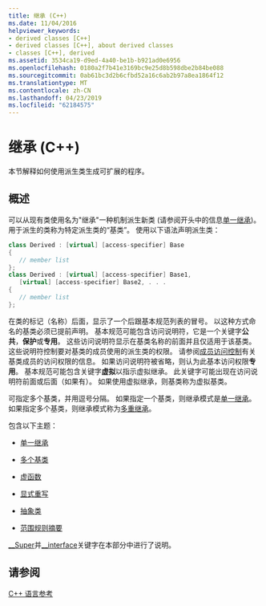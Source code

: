 ```yaml
---
title: 继承 (C++)
ms.date: 11/04/2016
helpviewer_keywords:
- derived classes [C++]
- derived classes [C++], about derived classes
- classes [C++], derived
ms.assetid: 3534ca19-d9ed-4a40-be1b-b921ad0e6956
ms.openlocfilehash: 0180a2f7b41e3169bc9e25d8b598dbe2b84be088
ms.sourcegitcommit: 0ab61bc3d2b6cfbd52a16c6ab2b97a8ea1864f12
ms.translationtype: MT
ms.contentlocale: zh-CN
ms.lasthandoff: 04/23/2019
ms.locfileid: "62184575"
---
```

# <a name="inheritance--c"></a>继承 (C++)

本节解释如何使用派生类生成可扩展的程序。

## <a name="overview"></a>概述

可以从现有类使用名为"继承"一种机制派生新类 (请参阅开头中的信息[单一继承](../cpp/single-inheritance.md))。 用于派生的类称为特定派生类的“基类”。 使用以下语法声明派生类：

```cpp
class Derived : [virtual] [access-specifier] Base
{
   // member list
};
class Derived : [virtual] [access-specifier] Base1,
   [virtual] [access-specifier] Base2, . . .
{
   // member list
};
```

在类的标记（名称）后面，显示了一个后跟基本规范列表的冒号。  以这种方式命名的基类必须已提前声明。  基本规范可能包含访问说明符，它是一个关键字**公共**，**保护**或**专用**。  这些访问说明符显示在基类名称的前面并且仅适用于该基类。  这些说明符控制要对基类的成员使用的派生类的权限。  请参阅[成员访问控制](../cpp/member-access-control-cpp.md)有关基类成员的访问权限的信息。  如果访问说明符被省略，则认为此基本访问权限**专用**。  基本规范可能包含关键字**虚拟**以指示虚拟继承。  此关键字可能出现在访问说明符前面或后面（如果有）。  如果使用虚拟继承，则基类称为虚拟基类。

可指定多个基类，并用逗号分隔。  如果指定一个基类，则继承模式是[单一继承](../cpp/single-inheritance.md)。如果指定多个基类，则继承模式称为[多重继承](../cpp/multiple-base-classes.md)。

包含以下主题：

- [单一继承](../cpp/single-inheritance.md)

- [多个基类](../cpp/multiple-base-classes.md)

- [虚函数](../cpp/virtual-functions.md)

- [显式重写](../cpp/explicit-overrides-cpp.md)

- [抽象类](../cpp/abstract-classes-cpp.md)

- [范围规则摘要](../cpp/summary-of-scope-rules.md)

[__Super](../cpp/super.md)并[__interface](../cpp/interface.md)关键字在本部分中进行了说明。

## <a name="see-also"></a>请参阅

[C++ 语言参考](../cpp/cpp-language-reference.md)